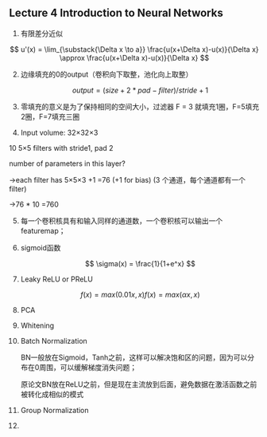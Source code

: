 ## Lecture 4 Introduction to Neural Networks

1. 有限差分近似

$$
u'(x) = \lim_{\substack{\Delta x \to a}} \frac{u(x+\Delta x)-u(x)}{\Delta x} \approx \frac{u(x+\Delta x)-u(x)}{\Delta x}
$$

2. 边缘填充的0的output（卷积向下取整，池化向上取整）

   $$
   output = (size + 2*pad - filter)/stride + 1
   $$
3. 零填充的意义是为了保持相同的空间大小，过滤器 F = 3 就填充1圈，F=5填充2圈，F=7填充三圈
4. Input volume: 32×32×3

10 5×5 filters with stride1, pad 2

number of parameters in this layer?

->each filter has 5×5×3 +1 =76  (+1 for bias) (3 个通道，每个通道都有一个filter)

->76 * 10 =760

5. 每一个卷积核具有和输入同样的通道数，一个卷积核可以输出一个featuremap；
6. sigmoid函数

   $$
   \sigma(x) = \frac{1}{1+e^x}
   $$
7. Leaky ReLU or PReLU

   $$
   f(x) = max(0.01x,x)
   f(x) = max(\alpha x,x)
   $$
8. PCA
9. Whitening
10. Batch Normalization

    BN一般放在Sigmoid，Tanh之前，这样可以解决饱和区的问题，因为可以分布在0周围，可以缓解梯度消失问题；

    原论文BN放在ReLU之前，但是现在主流放到后面，避免数据在激活函数之前被转化成相似的模式
11. Group Normalization
12.
